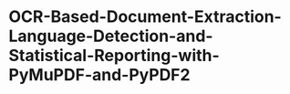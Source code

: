 # OCR-Based-Document-Extraction-Language-Detection-and-Statistical-Reporting-with-PyMuPDF-and-PyPDF2